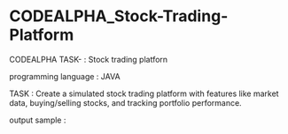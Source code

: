 # CODEALPHA_Stock-Trading-Platform

CODEALPHA TASK- : Stock trading platforn

programming language : JAVA

TASK :
Create a simulated stock trading platform
with features like market data,
buying/selling stocks, and tracking portfolio
performance.

output sample :

